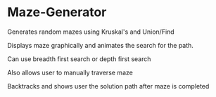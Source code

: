 # Maze-Generator

Generates random mazes using Kruskal's and Union/Find 

Displays maze graphically and animates the search for the path.

Can use breadth first search or depth first search 

Also allows user to manually traverse maze 

Backtracks and shows user the solution path after maze is completed
